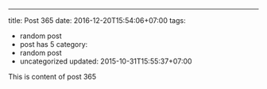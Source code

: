 ---
title: Post 365
date: 2016-12-20T15:54:06+07:00
tags:
  - random post
  - post has 5
category:
  - random post
  - uncategorized
updated: 2015-10-31T15:55:37+07:00

This is content of post 365